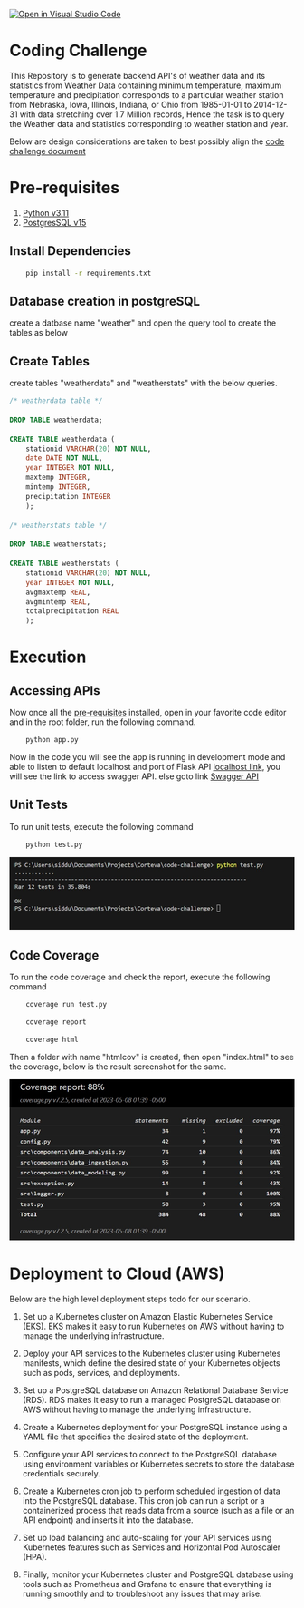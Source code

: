 [![Open in Visual Studio Code](https://img.shields.io/static/v1?logo=visualstudiocode&label=&message=Open%20in%20Visual%20Studio%20Code&labelColor=2c2c32&color=007acc&logoColor=007acc)](https://vscode.dev/github/siddusaikumar-git/CodingChallenge)

# Coding Challenge

This Repository is to generate backend API's of weather data and its statistics from Weather Data containing minimum temperature, maximum temperature and precipitation corresponds to a particular weather station from Nebraska, Iowa, Illinois, Indiana, or Ohio from 1985-01-01 to 2014-12-31 with data stretching over 1.7 Million records, Hence the task is to query the Weather data and statistics corresponding to weather station and year.

Below are design considerations are taken to best possibly align the [code challenge document](https://github.com/siddusaikumar-git/CodingChallenge/blob/master/code_challenge_doc.txt)

# Pre-requisites

1. [Python v3.11](https://www.python.org/downloads/)
2. [PostgresSQL v15](https://www.postgresql.org/download/)

## Install Dependencies

```bash
    pip install -r requirements.txt
```

## Database creation in postgreSQL

create a datbase name "weather" and open the query tool to create the tables as below

## Create Tables

create tables "weatherdata" and "weatherstats" with the below queries.

```sql
/* weatherdata table */

DROP TABLE weatherdata;

CREATE TABLE weatherdata (
    stationid VARCHAR(20) NOT NULL,
    date DATE NOT NULL,
    year INTEGER NOT NULL,
    maxtemp INTEGER,
    mintemp INTEGER,
    precipitation INTEGER
    );

/* weatherstats table */

DROP TABLE weatherstats;

CREATE TABLE weatherstats (
    stationid VARCHAR(20) NOT NULL,
    year INTEGER NOT NULL,
    avgmaxtemp REAL,
    avgmintemp REAL,
    totalprecipitation REAL
    );
```

# Execution

## Accessing APIs

Now once all the [pre-requisites](#Pre-requisites) installed, open in your favorite code editor and in the root folder, run the following command.

```bash
    python app.py
```

Now in the code you will see the app is running in development mode and able to listen to default localhost and port of Flask API [localhost link](http://localhost:5000/), you will see the link to access swagger API.
else goto link [Swagger API](http://localhost:5000/swagger)

## Unit Tests

To run unit tests, execute the following command

```bash
    python test.py
```

![Screenshot](./images/unit-test-1.jpg)

## Code Coverage

To run the code coverage and check the report, execute the following command

```bash
    coverage run test.py
```

```bash
    coverage report
```

```bash
    coverage html
```

Then a folder with name "htmlcov" is created, then open "index.html" to see the coverage, below is the result screenshot for the same.

![Screenshot](./images/coverage-1.jpg)

# Deployment to Cloud (AWS)

Below are the high level deployment steps todo for our scenario.

1. Set up a Kubernetes cluster on Amazon Elastic Kubernetes Service (EKS). EKS makes it easy to run Kubernetes on AWS without having to manage the underlying infrastructure.

2. Deploy your API services to the Kubernetes cluster using Kubernetes manifests, which define the desired state of your Kubernetes objects such as pods, services, and deployments.

3. Set up a PostgreSQL database on Amazon Relational Database Service (RDS). RDS makes it easy to run a managed PostgreSQL database on AWS without having to manage the underlying infrastructure.

4. Create a Kubernetes deployment for your PostgreSQL instance using a YAML file that specifies the desired state of the deployment.

5. Configure your API services to connect to the PostgreSQL database using environment variables or Kubernetes secrets to store the database credentials securely.

6. Create a Kubernetes cron job to perform scheduled ingestion of data into the PostgreSQL database. This cron job can run a script or a containerized process that reads data from a source (such as a file or an API endpoint) and inserts it into the database.

7. Set up load balancing and auto-scaling for your API services using Kubernetes features such as Services and Horizontal Pod Autoscaler (HPA).

8. Finally, monitor your Kubernetes cluster and PostgreSQL database using tools such as Prometheus and Grafana to ensure that everything is running smoothly and to troubleshoot any issues that may arise.

